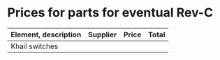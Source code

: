 # Prices for parts for eventual Rev-C

|Element, description|Supplier|Price|Total|
|-                   |-       |-    |-    |
|Khail switches      |        |     |     |